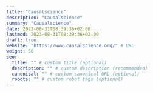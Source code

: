 ```yaml
---
title: "Causalscience"
description: "Causalscience"
summary: "Causalscience"
date: 2023-08-31T08:39:36+02:00
lastmod: 2023-08-31T08:39:36+02:00
draft: true
website: "https://www.causalscience.org/" # URL
weight: 50
seo:
  title: "" # custom title (optional)
  description: "" # custom description (recommended)
  canonical: "" # custom canonical URL (optional)
  robots: "" # custom robot tags (optional)
---
```

